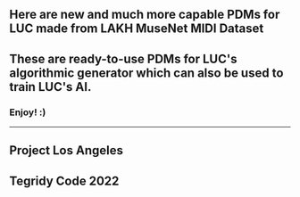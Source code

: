 ## Here are new and much more capable PDMs for LUC made from LAKH MuseNet MIDI Dataset

## These are ready-to-use PDMs for LUC's algorithmic generator which can also be used to train LUC's AI.

### Enjoy! :)

***

## Project Los Angeles
## Tegridy Code 2022

